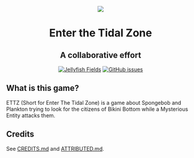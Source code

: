 <p align="center">
  <img src="Assets/banner.png">
  <h1 align="center">Enter the Tidal Zone</h1>
  <h2 align="center">A collaborative effort</h2>
  <p align="center">
    <a href="https://discord.gg/EyWgkcR"><img alt="Jellyfish Fields" src="https://img.shields.io/discord/718264431817261077"></a>
<a href="https://github.com/Tidal-Members/EnterTheTidalZone/issues"><img alt="GitHub issues" src="https://img.shields.io/github/issues/Tidal-Members/EnterTheTidalZone"></a>
  
## What is this game?
  ETTZ (Short for Enter The Tidal Zone) is a game about Spongebob and Plankton trying to look for the citizens of Bikini Bottom while a Mysterious Entity attacks them.
  
  
## Credits
See [CREDITS.md](CREDITS.md) and [ATTRIBUTED.md](ATTRIBUTED.md).

